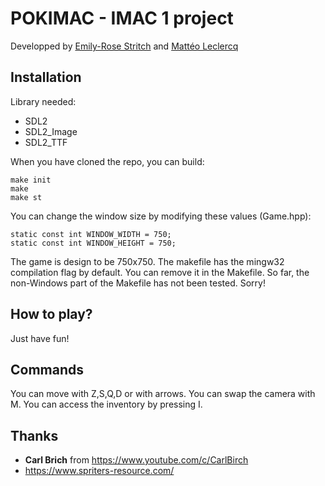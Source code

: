 # POKIMAC - IMAC 1 project

Developped by [Emily-Rose Stritch](https://github.com/emilyrosest) and [Mattéo Leclercq](https://github.com/MatteoL-W)

## Installation

Library needed:

- SDL2
- SDL2_Image
- SDL2_TTF

When you have cloned the repo, you can build:

```
make init
make
make st
```

You can change the window size by modifying these values (Game.hpp):

```
static const int WINDOW_WIDTH = 750;
static const int WINDOW_HEIGHT = 750;
```

The game is design to be 750x750.
The makefile has the mingw32 compilation flag by default. You can remove it in the Makefile.
So far, the non-Windows part of the Makefile has not been tested. Sorry!

## How to play?

Just have fun!

## Commands

You can move with Z,S,Q,D or with arrows. You can swap the camera with M. You can access the inventory by pressing I.

## Thanks

- **Carl Brich** from https://www.youtube.com/c/CarlBirch
- https://www.spriters-resource.com/
